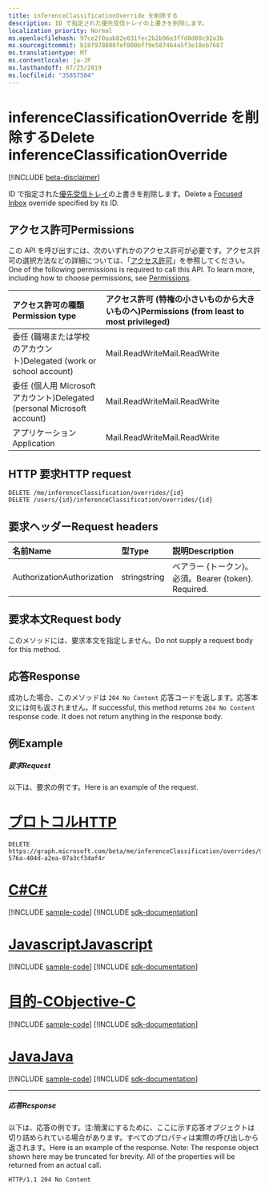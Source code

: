 ```yaml
---
title: inferenceClassificationOverride を削除する
description: ID で指定された優先受信トレイの上書きを削除します。
localization_priority: Normal
ms.openlocfilehash: 97ce2f0aab82e031fec2b2b96e3ffd8d08c92a3b
ms.sourcegitcommit: b18f978808fef800bff9e587464a5f3e18eb7687
ms.translationtype: MT
ms.contentlocale: ja-JP
ms.lasthandoff: 07/25/2019
ms.locfileid: "35857504"
---
```

# <a name="delete-inferenceclassificationoverride"></a><span data-ttu-id="cc12e-103">inferenceClassificationOverride を削除する</span><span class="sxs-lookup"><span data-stu-id="cc12e-103">Delete inferenceClassificationOverride</span></span>

[!INCLUDE [beta-disclaimer](../../includes/beta-disclaimer.md)]

<span data-ttu-id="cc12e-104">ID で指定された[優先受信トレイ](../resources/manage-focused-inbox.md)の上書きを削除します。</span><span class="sxs-lookup"><span data-stu-id="cc12e-104">Delete a [Focused Inbox](../resources/manage-focused-inbox.md) override specified by its ID.</span></span>
## <a name="permissions"></a><span data-ttu-id="cc12e-105">アクセス許可</span><span class="sxs-lookup"><span data-stu-id="cc12e-105">Permissions</span></span>
<span data-ttu-id="cc12e-p101">この API を呼び出すには、次のいずれかのアクセス許可が必要です。アクセス許可の選択方法などの詳細については、「[アクセス許可](/graph/permissions-reference)」を参照してください。</span><span class="sxs-lookup"><span data-stu-id="cc12e-p101">One of the following permissions is required to call this API. To learn more, including how to choose permissions, see [Permissions](/graph/permissions-reference).</span></span>

|<span data-ttu-id="cc12e-108">アクセス許可の種類</span><span class="sxs-lookup"><span data-stu-id="cc12e-108">Permission type</span></span>      | <span data-ttu-id="cc12e-109">アクセス許可 (特権の小さいものから大きいものへ)</span><span class="sxs-lookup"><span data-stu-id="cc12e-109">Permissions (from least to most privileged)</span></span>              |
|:--------------------|:---------------------------------------------------------|
|<span data-ttu-id="cc12e-110">委任 (職場または学校のアカウント)</span><span class="sxs-lookup"><span data-stu-id="cc12e-110">Delegated (work or school account)</span></span> | <span data-ttu-id="cc12e-111">Mail.ReadWrite</span><span class="sxs-lookup"><span data-stu-id="cc12e-111">Mail.ReadWrite</span></span>    |
|<span data-ttu-id="cc12e-112">委任 (個人用 Microsoft アカウント)</span><span class="sxs-lookup"><span data-stu-id="cc12e-112">Delegated (personal Microsoft account)</span></span> | <span data-ttu-id="cc12e-113">Mail.ReadWrite</span><span class="sxs-lookup"><span data-stu-id="cc12e-113">Mail.ReadWrite</span></span>    |
|<span data-ttu-id="cc12e-114">アプリケーション</span><span class="sxs-lookup"><span data-stu-id="cc12e-114">Application</span></span> | <span data-ttu-id="cc12e-115">Mail.ReadWrite</span><span class="sxs-lookup"><span data-stu-id="cc12e-115">Mail.ReadWrite</span></span> |

## <a name="http-request"></a><span data-ttu-id="cc12e-116">HTTP 要求</span><span class="sxs-lookup"><span data-stu-id="cc12e-116">HTTP request</span></span>
<!-- { "blockType": "ignored" } -->
```http
DELETE /me/inferenceClassification/overrides/{id}
DELETE /users/{id}/inferenceClassification/overrides/{id}
```
## <a name="request-headers"></a><span data-ttu-id="cc12e-117">要求ヘッダー</span><span class="sxs-lookup"><span data-stu-id="cc12e-117">Request headers</span></span>
| <span data-ttu-id="cc12e-118">名前</span><span class="sxs-lookup"><span data-stu-id="cc12e-118">Name</span></span>       | <span data-ttu-id="cc12e-119">型</span><span class="sxs-lookup"><span data-stu-id="cc12e-119">Type</span></span> | <span data-ttu-id="cc12e-120">説明</span><span class="sxs-lookup"><span data-stu-id="cc12e-120">Description</span></span>|
|:---------------|:--------|:----------|
| <span data-ttu-id="cc12e-121">Authorization</span><span class="sxs-lookup"><span data-stu-id="cc12e-121">Authorization</span></span>  | <span data-ttu-id="cc12e-122">string</span><span class="sxs-lookup"><span data-stu-id="cc12e-122">string</span></span>  | <span data-ttu-id="cc12e-p102">ベアラー {トークン}。必須。</span><span class="sxs-lookup"><span data-stu-id="cc12e-p102">Bearer {token}. Required.</span></span> |

## <a name="request-body"></a><span data-ttu-id="cc12e-125">要求本文</span><span class="sxs-lookup"><span data-stu-id="cc12e-125">Request body</span></span>
<span data-ttu-id="cc12e-126">このメソッドには、要求本文を指定しません。</span><span class="sxs-lookup"><span data-stu-id="cc12e-126">Do not supply a request body for this method.</span></span>

## <a name="response"></a><span data-ttu-id="cc12e-127">応答</span><span class="sxs-lookup"><span data-stu-id="cc12e-127">Response</span></span>

<span data-ttu-id="cc12e-p103">成功した場合、このメソッドは `204 No Content` 応答コードを返します。応答本文には何も返されません。</span><span class="sxs-lookup"><span data-stu-id="cc12e-p103">If successful, this method returns `204 No Content` response code. It does not return anything in the response body.</span></span>

## <a name="example"></a><span data-ttu-id="cc12e-130">例</span><span class="sxs-lookup"><span data-stu-id="cc12e-130">Example</span></span>
##### <a name="request"></a><span data-ttu-id="cc12e-131">要求</span><span class="sxs-lookup"><span data-stu-id="cc12e-131">Request</span></span>
<span data-ttu-id="cc12e-132">以下は、要求の例です。</span><span class="sxs-lookup"><span data-stu-id="cc12e-132">Here is an example of the request.</span></span>

# <a name="httptabhttp"></a>[<span data-ttu-id="cc12e-133">プロトコル</span><span class="sxs-lookup"><span data-stu-id="cc12e-133">HTTP</span></span>](#tab/http)
<!-- {
  "blockType": "request",
  "name": "delete_inferenceclassificationoverride"
}-->
```http
DELETE https://graph.microsoft.com/beta/me/inferenceClassification/overrides/98f5bdef-576a-404d-a2ea-07a3cf34af4r
```
# <a name="ctabcsharp"></a>[<span data-ttu-id="cc12e-134">C#</span><span class="sxs-lookup"><span data-stu-id="cc12e-134">C#</span></span>](#tab/csharp)
[!INCLUDE [sample-code](../includes/snippets/csharp/delete-inferenceclassificationoverride-csharp-snippets.md)]
[!INCLUDE [sdk-documentation](../includes/snippets/snippets-sdk-documentation-link.md)]

# <a name="javascripttabjavascript"></a>[<span data-ttu-id="cc12e-135">Javascript</span><span class="sxs-lookup"><span data-stu-id="cc12e-135">Javascript</span></span>](#tab/javascript)
[!INCLUDE [sample-code](../includes/snippets/javascript/delete-inferenceclassificationoverride-javascript-snippets.md)]
[!INCLUDE [sdk-documentation](../includes/snippets/snippets-sdk-documentation-link.md)]

# <a name="objective-ctabobjc"></a>[<span data-ttu-id="cc12e-136">目的-C</span><span class="sxs-lookup"><span data-stu-id="cc12e-136">Objective-C</span></span>](#tab/objc)
[!INCLUDE [sample-code](../includes/snippets/objc/delete-inferenceclassificationoverride-objc-snippets.md)]
[!INCLUDE [sdk-documentation](../includes/snippets/snippets-sdk-documentation-link.md)]

# <a name="javatabjava"></a>[<span data-ttu-id="cc12e-137">Java</span><span class="sxs-lookup"><span data-stu-id="cc12e-137">Java</span></span>](#tab/java)
[!INCLUDE [sample-code](../includes/snippets/java/delete-inferenceclassificationoverride-java-snippets.md)]
[!INCLUDE [sdk-documentation](../includes/snippets/snippets-sdk-documentation-link.md)]

---

##### <a name="response"></a><span data-ttu-id="cc12e-138">応答</span><span class="sxs-lookup"><span data-stu-id="cc12e-138">Response</span></span>
<span data-ttu-id="cc12e-p104">以下は、応答の例です。注:簡潔にするために、ここに示す応答オブジェクトは切り詰められている場合があります。すべてのプロパティは実際の呼び出しから返されます。</span><span class="sxs-lookup"><span data-stu-id="cc12e-p104">Here is an example of the response. Note: The response object shown here may be truncated for brevity. All of the properties will be returned from an actual call.</span></span>
<!-- {
  "blockType": "response",
  "truncated": true
} -->
```http
HTTP/1.1 204 No Content
```


<!-- uuid: 8fcb5dbc-d5aa-4681-8e31-b001d5168d79
2015-10-25 14:57:30 UTC -->
<!--
{
  "type": "#page.annotation",
  "description": "Delete inferenceClassificationOverride",
  "keywords": "",
  "section": "documentation",
  "tocPath": "",
  "suppressions": [
  ]
}
-->
